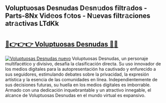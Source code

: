 ## Voluptuosas Desnudas D𝚎sn𝚞dos filtr𝚊dos - Parts-8Nx Vid𝚎os f𝚘tos - N𝚞evas filtr𝚊ciones atr𝚊ctivas LTdKk

# <h2><a href="http://mbdwwmw.tromn.icu/?c=Voluptuosas+Desnudas">🔗👉👉👉 Voluptuosas Desnudas 🔗🔗</a></h2>

[![Voluptuosas Desnudas nuevo](https://i.imgur.com/pEAQMta.gif)](http://mbdwwmw.tromn.icu/?c=Voluptuosas+Desnudas)
Voluptuosas Desnudas, un personaje multifacético y divisivo, desafía la clasificación directa. Su uso innovador de los medios digitales para la autopresentación ha cautivado y enfurecido a sus seguidores, estimulando debates sobre la privacidad, la expresión artística y la esencia de las comunidades en línea. Independientemente de sus decisiones futuras, su huella en los medios digitales es imborrable. Armado con una dedicación inquebrantable y un atractivo innegable, el alcance de Voluptuosas Desnudas en el mundo virtual es expansivo.
